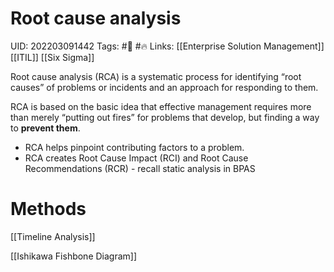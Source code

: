 # Root cause analysis
UID: 202203091442
Tags: #🌱 #🔥 
Links: [[Enterprise Solution Management]] [[ITIL]] [[Six Sigma]]

Root cause analysis (RCA) is a systematic process for identifying “root causes” of problems or incidents and an approach for responding to them.

RCA is based on the basic idea that effective management requires more than merely “putting out fires” for problems that develop, but finding a way to **prevent them**.

- RCA helps pinpoint contributing factors to a problem.
- RCA creates Root Cause Impact (RCI) and Root Cause Recommendations (RCR) - recall static analysis in BPAS

# Methods
[[Timeline Analysis]]

[[Ishikawa Fishbone Diagram]]

